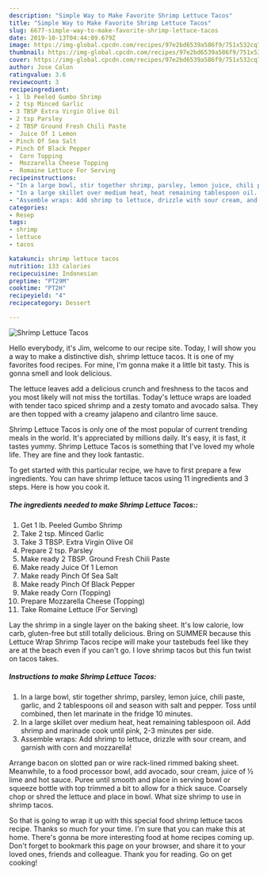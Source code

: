 ```yaml
---
description: "Simple Way to Make Favorite Shrimp Lettuce Tacos"
title: "Simple Way to Make Favorite Shrimp Lettuce Tacos"
slug: 6677-simple-way-to-make-favorite-shrimp-lettuce-tacos
date: 2019-10-13T04:44:09.679Z
image: https://img-global.cpcdn.com/recipes/97e2bd6539a586f9/751x532cq70/shrimp-lettuce-tacos-recipe-main-photo.jpg
thumbnail: https://img-global.cpcdn.com/recipes/97e2bd6539a586f9/751x532cq70/shrimp-lettuce-tacos-recipe-main-photo.jpg
cover: https://img-global.cpcdn.com/recipes/97e2bd6539a586f9/751x532cq70/shrimp-lettuce-tacos-recipe-main-photo.jpg
author: Jose Colon
ratingvalue: 3.6
reviewcount: 3
recipeingredient:
- 1 lb Peeled Gumbo Shrimp
- 2 tsp Minced Garlic
- 3 TBSP Extra Virgin Olive Oil
- 2 tsp Parsley
- 2 TBSP Ground Fresh Chili Paste
-  Juice Of 1 Lemon
- Pinch Of Sea Salt
- Pinch Of Black Pepper
-  Corn Topping
-  Mozzarella Cheese Topping
-  Romaine Lettuce For Serving
recipeinstructions:
- "In a large bowl, stir together shrimp, parsley, lemon juice, chili paste, garlic, and 2 tablespoons oil and season with salt and pepper. Toss until combined, then let marinate in the fridge 10 minutes."
- "In a large skillet over medium heat, heat remaining tablespoon oil. Add shrimp and marinade cook until pink, 2-3 minutes per side."
- "Assemble wraps: Add shrimp to lettuce, drizzle with sour cream, and garnish with corn and mozzarella!"
categories:
- Resep
tags:
- shrimp
- lettuce
- tacos

katakunci: shrimp lettuce tacos
nutrition: 133 calories
recipecuisine: Indonesian
preptime: "PT29M"
cooktime: "PT2H"
recipeyield: "4"
recipecategory: Dessert

---
```



![Shrimp Lettuce Tacos](https://img-global.cpcdn.com/recipes/97e2bd6539a586f9/751x532cq70/shrimp-lettuce-tacos-recipe-main-photo.jpg)

Hello everybody, it's Jim, welcome to our recipe site. Today, I will show you a way to make a distinctive dish, shrimp lettuce tacos. It is one of my favorites food recipes. For mine, I'm gonna make it a little bit tasty. This is gonna smell and look delicious.

The lettuce leaves add a delicious crunch and freshness to the tacos and you most likely will not miss the tortillas. Today&#39;s lettuce wraps are loaded with tender taco spiced shrimp and a zesty tomato and avocado salsa. They are then topped with a creamy jalapeno and cilantro lime sauce.

Shrimp Lettuce Tacos is only one of the most popular of current trending meals in the world. It's appreciated by millions daily. It's easy, it is fast, it tastes yummy. Shrimp Lettuce Tacos is something that I've loved my whole life. They are fine and they look fantastic.


To get started with this particular recipe, we have to first prepare a few ingredients. You can have shrimp lettuce tacos using 11 ingredients and 3 steps. Here is how you cook it.

##### The ingredients needed to make Shrimp Lettuce Tacos::

1. Get 1 lb. Peeled Gumbo Shrimp
1. Take 2 tsp. Minced Garlic
1. Take 3 TBSP. Extra Virgin Olive Oil
1. Prepare 2 tsp. Parsley
1. Make ready 2 TBSP. Ground Fresh Chili Paste
1. Make ready  Juice Of 1 Lemon
1. Make ready Pinch Of Sea Salt
1. Make ready Pinch Of Black Pepper
1. Make ready  Corn (Topping)
1. Prepare  Mozzarella Cheese (Topping)
1. Take  Romaine Lettuce (For Serving)


Lay the shrimp in a single layer on the baking sheet. It&#39;s low calorie, low carb, gluten-free but still totally delicious. Bring on SUMMER because this Lettuce Wrap Shrimp Tacos recipe will make your tastebuds feel like they are at the beach even if you can&#39;t go. I love shrimp tacos but this fun twist on tacos takes. 

##### Instructions to make Shrimp Lettuce Tacos:

1. In a large bowl, stir together shrimp, parsley, lemon juice, chili paste, garlic, and 2 tablespoons oil and season with salt and pepper. Toss until combined, then let marinate in the fridge 10 minutes.
1. In a large skillet over medium heat, heat remaining tablespoon oil. Add shrimp and marinade cook until pink, 2-3 minutes per side.
1. Assemble wraps: Add shrimp to lettuce, drizzle with sour cream, and garnish with corn and mozzarella!


Arrange bacon on slotted pan or wire rack-lined rimmed baking sheet. Meanwhile, to a food processor bowl, add avocado, sour cream, juice of ½ lime and hot sauce. Puree until smooth and place in serving bowl or squeeze bottle with top trimmed a bit to allow for a thick sauce. Coarsely chop or shred the lettuce and place in bowl. What size shrimp to use in shrimp tacos. 

So that is going to wrap it up with this special food shrimp lettuce tacos recipe. Thanks so much for your time. I'm sure that you can make this at home. There's gonna be more interesting food at home recipes coming up. Don't forget to bookmark this page on your browser, and share it to your loved ones, friends and colleague. Thank you for reading. Go on get cooking!
